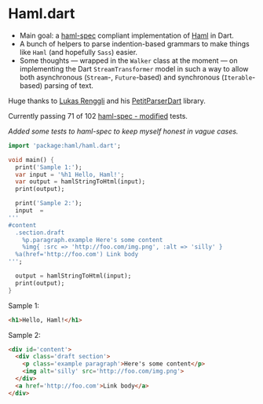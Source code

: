 # Haml.dart

 * Main goal: a [haml-spec](https://github.com/haml/haml-spec) compliant implementation of [Haml](http://haml.info/) in Dart.
 * A bunch of helpers to parse indention-based grammars to make things like `Haml` (and hopefully `Sass`) easier.
 * Some thoughts — wrapped in the `Walker` class at the moment — on implementing the Dart `StreamTransformer` model in such a way to allow both asynchronous (`Stream`-, `Future`-based) and synchronous (`Iterable`-based) parsing of text.

Huge thanks to [Lukas Renggli](http://www.lukas-renggli.ch/) and his [PetitParserDart](https://github.com/renggli/PetitParserDart) library.

Currently passing 71 of 102 [haml-spec - modified](https://github.com/kevmoo/haml-spec) tests.

*Added some tests to haml-spec to keep myself honest in vague cases.*

```dart
import 'package:haml/haml.dart';

void main() {
  print('Sample 1:');
  var input = '%h1 Hello, Haml!';
  var output = hamlStringToHtml(input);
  print(output);

  print('Sample 2:');
  input  =
'''
#content
  .section.draft
    %p.paragraph.example Here's some content
    %img{ :src => 'http://foo.com/img.png', :alt => 'silly' }
  %a(href='http://foo.com') Link body
''';

  output = hamlStringToHtml(input);
  print(output);
}
```

Sample 1:

```html
<h1>Hello, Haml!</h1>
```

Sample 2:
```html
<div id='content'>
  <div class='draft section'>
    <p class='example paragraph'>Here's some content</p>
    <img alt='silly' src='http://foo.com/img.png'>
  </div>
  <a href='http://foo.com'>Link body</a>
</div>
```

